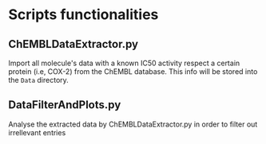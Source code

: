 # Scripts functionalities
## ChEMBLDataExtractor.py
Import all molecule's data with a known IC50 activity respect a certain protein (i.e, COX-2) from the ChEMBL database. This info will be stored into the `Data` directory.

## DataFilterAndPlots.py
Analyse the extracted data by ChEMBLDataExtractor.py in order to filter out irrellevant entries